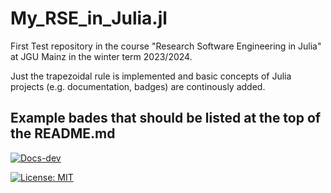 # My_RSE_in_Julia.jl
First Test repository in the course "Research Software Engineering in Julia" at JGU Mainz in the winter term 2023/2024.

Just the trapezoidal rule is implemented and basic concepts of Julia projects (e.g. documentation, badges) are continously added.

## Example bades that should be listed at the top of the README.md

<!-- [![Docs-stable](https://img.shields.io/badge/docs-stable-blue.svg)](https://ranocha.github.io/2023-RSE_in_Julia/stable) -->
[![Docs-dev](https://img.shields.io/badge/docs-dev-blue.svg)](https://rotietge.github.io/My_RSE_in_Julia/dev)
<!-- [![Build Status](https://github.com/ranocha/2023-RSE_in_Julia/workflows/CI/badge.svg)](https://github.com/ranocha/2023-RSE_in_Julia/actions?query=workflow%3ACI) 
[![Codecov](https://codecov.io/gh/ranocha/2023-RSE_in_Julia/branch/main/graph/badge.svg)](https://codecov.io/gh/ranocha/2023-RSE_in_Julia)
[![Coveralls](https://coveralls.io/repos/github/ranocha/2023-RSE_in_Julia/badge.svg?branch=main)](https://coveralls.io/github/ranocha/2023-RSE_in_Julia?branch=main)
[![Aqua QA](https://raw.githubusercontent.com/JuliaTesting/Aqua.jl/master/badge.svg)](https://github.com/JuliaTesting/Aqua.jl) -->
[![License: MIT](https://img.shields.io/badge/License-MIT-success.svg)](https://opensource.org/licenses/MIT)
